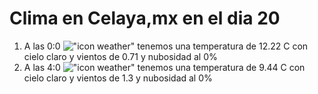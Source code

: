 # Clima en Celaya,mx en el dia 20

1. A las 0:0 !["icon weather"](http://openweathermap.org/img/w/01n.png) tenemos una temperatura de 12.22 C con cielo claro y  vientos de 0.71 y nubosidad al 0%
1. A las 4:0 !["icon weather"](http://openweathermap.org/img/w/01n.png) tenemos una temperatura de 9.44 C con cielo claro y  vientos de 1.3 y nubosidad al 0%
